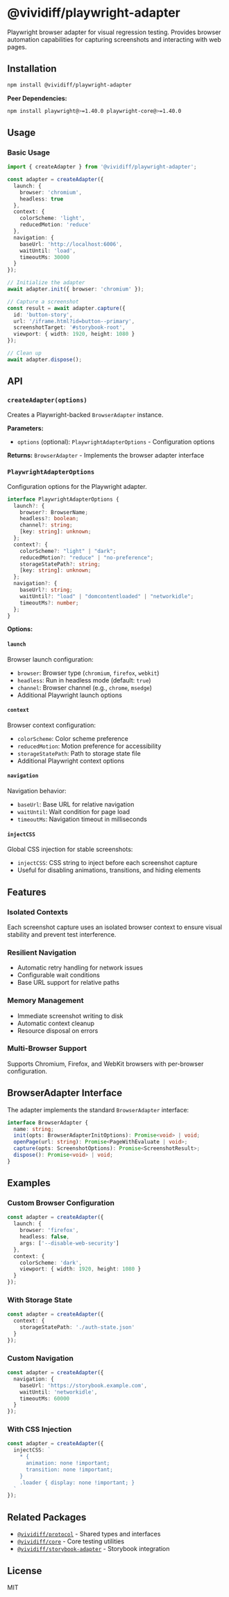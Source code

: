 # @vividiff/playwright-adapter

Playwright browser adapter for visual regression testing. Provides browser automation capabilities for capturing screenshots and interacting with web pages.

## Installation

```bash
npm install @vividiff/playwright-adapter
```

**Peer Dependencies:**
```bash
npm install playwright@>=1.40.0 playwright-core@>=1.40.0
```

## Usage

### Basic Usage

```typescript
import { createAdapter } from '@vividiff/playwright-adapter';

const adapter = createAdapter({
  launch: {
    browser: 'chromium',
    headless: true
  },
  context: {
    colorScheme: 'light',
    reducedMotion: 'reduce'
  },
  navigation: {
    baseUrl: 'http://localhost:6006',
    waitUntil: 'load',
    timeoutMs: 30000
  }
});

// Initialize the adapter
await adapter.init({ browser: 'chromium' });

// Capture a screenshot
const result = await adapter.capture({
  id: 'button-story',
  url: '/iframe.html?id=button--primary',
  screenshotTarget: '#storybook-root',
  viewport: { width: 1920, height: 1080 }
});

// Clean up
await adapter.dispose();
```

## API

### `createAdapter(options)`

Creates a Playwright-backed `BrowserAdapter` instance.

**Parameters:**
- `options` (optional): `PlaywrightAdapterOptions` - Configuration options

**Returns:** `BrowserAdapter` - Implements the browser adapter interface

### `PlaywrightAdapterOptions`

Configuration options for the Playwright adapter.

```typescript
interface PlaywrightAdapterOptions {
  launch?: {
    browser?: BrowserName;
    headless?: boolean;
    channel?: string;
    [key: string]: unknown;
  };
  context?: {
    colorScheme?: "light" | "dark";
    reducedMotion?: "reduce" | "no-preference";
    storageStatePath?: string;
    [key: string]: unknown;
  };
  navigation?: {
    baseUrl?: string;
    waitUntil?: "load" | "domcontentloaded" | "networkidle";
    timeoutMs?: number;
  };
}
```

**Options:**

#### `launch`
Browser launch configuration:
- `browser`: Browser type (`chromium`, `firefox`, `webkit`)
- `headless`: Run in headless mode (default: `true`)
- `channel`: Browser channel (e.g., `chrome`, `msedge`)
- Additional Playwright launch options

#### `context`
Browser context configuration:
- `colorScheme`: Color scheme preference
- `reducedMotion`: Motion preference for accessibility
- `storageStatePath`: Path to storage state file
- Additional Playwright context options

#### `navigation`
Navigation behavior:
- `baseUrl`: Base URL for relative navigation
- `waitUntil`: Wait condition for page load
- `timeoutMs`: Navigation timeout in milliseconds

#### `injectCSS`
Global CSS injection for stable screenshots:
- `injectCSS`: CSS string to inject before each screenshot capture
- Useful for disabling animations, transitions, and hiding elements

## Features

### Isolated Contexts
Each screenshot capture uses an isolated browser context to ensure visual stability and prevent test interference.

### Resilient Navigation
- Automatic retry handling for network issues
- Configurable wait conditions
- Base URL support for relative paths

### Memory Management
- Immediate screenshot writing to disk
- Automatic context cleanup
- Resource disposal on errors

### Multi-Browser Support
Supports Chromium, Firefox, and WebKit browsers with per-browser configuration.

## BrowserAdapter Interface

The adapter implements the standard `BrowserAdapter` interface:

```typescript
interface BrowserAdapter {
  name: string;
  init(opts: BrowserAdapterInitOptions): Promise<void> | void;
  openPage(url: string): Promise<PageWithEvaluate | void>;
  capture(opts: ScreenshotOptions): Promise<ScreenshotResult>;
  dispose(): Promise<void> | void;
}
```

## Examples

### Custom Browser Configuration

```typescript
const adapter = createAdapter({
  launch: {
    browser: 'firefox',
    headless: false,
    args: ['--disable-web-security']
  },
  context: {
    colorScheme: 'dark',
    viewport: { width: 1920, height: 1080 }
  }
});
```

### With Storage State

```typescript
const adapter = createAdapter({
  context: {
    storageStatePath: './auth-state.json'
  }
});
```

### Custom Navigation

```typescript
const adapter = createAdapter({
  navigation: {
    baseUrl: 'https://storybook.example.com',
    waitUntil: 'networkidle',
    timeoutMs: 60000
  }
});
```

### With CSS Injection

```typescript
const adapter = createAdapter({
  injectCSS: `
    * {
      animation: none !important;
      transition: none !important;
    }
    .loader { display: none !important; }
  `
});
```

## Related Packages

- [`@vividiff/protocol`](../protocol/README.md) - Shared types and interfaces
- [`@vividiff/core`](../core/README.md) - Core testing utilities
- [`@vividiff/storybook-adapter`](../storybook-adapter/README.md) - Storybook integration

## License

MIT
